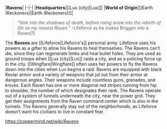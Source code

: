 |**Ravens**|
|-|-|
|**Headquarters**|[[Lux (city)\|Lux]]|
|**World of Origin**|[[Earth (Reckoners)\|Earth (Reckoners)]]|

>“*Sink into the shadows of death, before rising anew into the rebirth of life as my newest Raven.*”
\-Lifeforce as he makes Briggen into a Raven[1]


The **Ravens** are [[Lifeforce\|Lifeforce's]] personal army. Lifeforce uses his powers as a gifter to allow his Ravens to heal themselves. The Ravens can’t die, since they can regenerate limbs and heal bullet holes. They are used as ground troops when [[Lux (city)\|Lux]] raids a city, and as a policing force up in the city. [[Wingflare\|Wingflare]] often uses her powers to fly the Ravens down into the cities when Lux begins a raid.
Ravens are equipped with black Kevlar armor and a variety of weapons that jut out from their armor at dangerous angles. Their weapons include countless guns, grenades, and knives. Each Raven has one or more diagonal red stripes running from hip to shoulder, the number of which designates their rank.
The Ravens operate out of a system of tunnels underneath the city, near the power grid. They get their assignments from the Raven command center which is also in the tunnels. The Ravens generally stay out of the neighborhoods, as Lifeforce doesn’t want his civilians to live in constant fear.



https://coppermind.net/wiki/Ravens